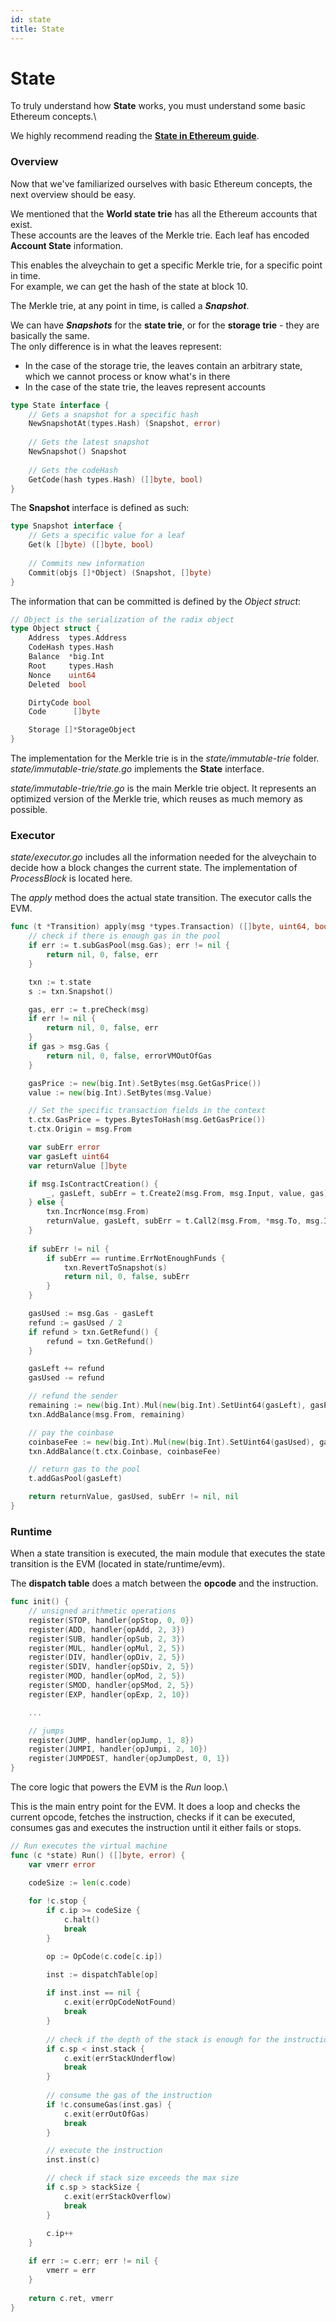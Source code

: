 ```yaml
---
id: state
title: State
---
```


# State

To truly understand how **State** works, you must understand some basic Ethereum concepts.\


We highly recommend reading the [**State in Ethereum guide**](../../docs/concepts/ethereum-state/).

### Overview

Now that we've familiarized ourselves with basic Ethereum concepts, the next overview should be easy.

We mentioned that the **World state trie** has all the Ethereum accounts that exist.\
These accounts are the leaves of the Merkle trie. Each leaf has encoded **Account State** information.

This enables the alveychain to get a specific Merkle trie, for a specific point in time.\
For example, we can get the hash of the state at block 10.

The Merkle trie, at any point in time, is called a _**Snapshot**_.

We can have _**Snapshots**_ for the **state trie**, or for the **storage trie** - they are basically the same.\
The only difference is in what the leaves represent:

* In the case of the storage trie, the leaves contain an arbitrary state, which we cannot process or know what's in there
* In the case of the state trie, the leaves represent accounts

```go
type State interface {
    // Gets a snapshot for a specific hash
	NewSnapshotAt(types.Hash) (Snapshot, error)
	
	// Gets the latest snapshot
	NewSnapshot() Snapshot
	
	// Gets the codeHash
	GetCode(hash types.Hash) ([]byte, bool)
}
```

The **Snapshot** interface is defined as such:

```go
type Snapshot interface {
    // Gets a specific value for a leaf
	Get(k []byte) ([]byte, bool)
	
	// Commits new information
	Commit(objs []*Object) (Snapshot, []byte)
}
```

The information that can be committed is defined by the _Object struct_:

```go
// Object is the serialization of the radix object
type Object struct {
	Address  types.Address
	CodeHash types.Hash
	Balance  *big.Int
	Root     types.Hash
	Nonce    uint64
	Deleted  bool

	DirtyCode bool
	Code      []byte

	Storage []*StorageObject
}
```

The implementation for the Merkle trie is in the _state/immutable-trie_ folder.\
_state/immutable-trie/state.go_ implements the **State** interface.

_state/immutable-trie/trie.go_ is the main Merkle trie object. It represents an optimized version of the Merkle trie, which reuses as much memory as possible.

### Executor

_state/executor.go_ includes all the information needed for the alveychain to decide how a block changes the current state. The implementation of _ProcessBlock_ is located here.

The _apply_ method does the actual state transition. The executor calls the EVM.

```go
func (t *Transition) apply(msg *types.Transaction) ([]byte, uint64, bool, error) {
	// check if there is enough gas in the pool
	if err := t.subGasPool(msg.Gas); err != nil {
		return nil, 0, false, err
	}

	txn := t.state
	s := txn.Snapshot()

	gas, err := t.preCheck(msg)
	if err != nil {
		return nil, 0, false, err
	}
	if gas > msg.Gas {
		return nil, 0, false, errorVMOutOfGas
	}

	gasPrice := new(big.Int).SetBytes(msg.GetGasPrice())
	value := new(big.Int).SetBytes(msg.Value)

	// Set the specific transaction fields in the context
	t.ctx.GasPrice = types.BytesToHash(msg.GetGasPrice())
	t.ctx.Origin = msg.From

	var subErr error
	var gasLeft uint64
	var returnValue []byte

	if msg.IsContractCreation() {
		_, gasLeft, subErr = t.Create2(msg.From, msg.Input, value, gas)
	} else {
		txn.IncrNonce(msg.From)
		returnValue, gasLeft, subErr = t.Call2(msg.From, *msg.To, msg.Input, value, gas)
	}
	
	if subErr != nil {
		if subErr == runtime.ErrNotEnoughFunds {
			txn.RevertToSnapshot(s)
			return nil, 0, false, subErr
		}
	}

	gasUsed := msg.Gas - gasLeft
	refund := gasUsed / 2
	if refund > txn.GetRefund() {
		refund = txn.GetRefund()
	}

	gasLeft += refund
	gasUsed -= refund

	// refund the sender
	remaining := new(big.Int).Mul(new(big.Int).SetUint64(gasLeft), gasPrice)
	txn.AddBalance(msg.From, remaining)

	// pay the coinbase
	coinbaseFee := new(big.Int).Mul(new(big.Int).SetUint64(gasUsed), gasPrice)
	txn.AddBalance(t.ctx.Coinbase, coinbaseFee)

	// return gas to the pool
	t.addGasPool(gasLeft)

	return returnValue, gasUsed, subErr != nil, nil
}
```

### Runtime

When a state transition is executed, the main module that executes the state transition is the EVM (located in state/runtime/evm).

The **dispatch table** does a match between the **opcode** and the instruction.

```go
func init() {
	// unsigned arithmetic operations
	register(STOP, handler{opStop, 0, 0})
	register(ADD, handler{opAdd, 2, 3})
	register(SUB, handler{opSub, 2, 3})
	register(MUL, handler{opMul, 2, 5})
	register(DIV, handler{opDiv, 2, 5})
	register(SDIV, handler{opSDiv, 2, 5})
	register(MOD, handler{opMod, 2, 5})
	register(SMOD, handler{opSMod, 2, 5})
	register(EXP, handler{opExp, 2, 10})

	...

	// jumps
	register(JUMP, handler{opJump, 1, 8})
	register(JUMPI, handler{opJumpi, 2, 10})
	register(JUMPDEST, handler{opJumpDest, 0, 1})
}
```

The core logic that powers the EVM is the _Run_ loop.\


This is the main entry point for the EVM. It does a loop and checks the current opcode, fetches the instruction, checks if it can be executed, consumes gas and executes the instruction until it either fails or stops.

```go
// Run executes the virtual machine
func (c *state) Run() ([]byte, error) {
	var vmerr error

	codeSize := len(c.code)
	
	for !c.stop {
		if c.ip >= codeSize {
			c.halt()
			break
		}

		op := OpCode(c.code[c.ip])

		inst := dispatchTable[op]
		
		if inst.inst == nil {
			c.exit(errOpCodeNotFound)
			break
		}
		
		// check if the depth of the stack is enough for the instruction
		if c.sp < inst.stack {
			c.exit(errStackUnderflow)
			break
		}
		
		// consume the gas of the instruction
		if !c.consumeGas(inst.gas) {
			c.exit(errOutOfGas)
			break
		}

		// execute the instruction
		inst.inst(c)

		// check if stack size exceeds the max size
		if c.sp > stackSize {
			c.exit(errStackOverflow)
			break
		}
		
		c.ip++
	}

	if err := c.err; err != nil {
		vmerr = err
	}
	
	return c.ret, vmerr
}
```
